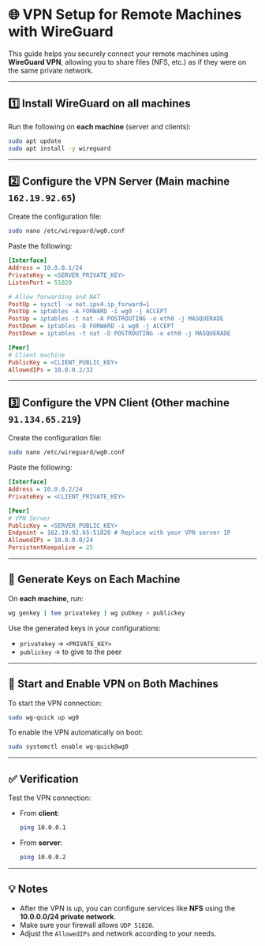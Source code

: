# 🌐 VPN Setup for Remote Machines with WireGuard

This guide helps you securely connect your remote machines using **WireGuard VPN**, allowing you to share files (NFS, etc.) as if they were on the same private network.

---

## 1️⃣ Install WireGuard on all machines

Run the following on **each machine** (server and clients):

```bash
sudo apt update
sudo apt install -y wireguard
```

---

## 2️⃣ Configure the VPN Server (Main machine `162.19.92.65`)

Create the configuration file:

```bash
sudo nano /etc/wireguard/wg0.conf
```

Paste the following:

```ini
[Interface]
Address = 10.0.0.1/24
PrivateKey = <SERVER_PRIVATE_KEY>
ListenPort = 51820

# Allow forwarding and NAT
PostUp = sysctl -w net.ipv4.ip_forward=1
PostUp = iptables -A FORWARD -i wg0 -j ACCEPT
PostUp = iptables -t nat -A POSTROUTING -o eth0 -j MASQUERADE
PostDown = iptables -D FORWARD -i wg0 -j ACCEPT
PostDown = iptables -t nat -D POSTROUTING -o eth0 -j MASQUERADE

[Peer]
# Client machine
PublicKey = <CLIENT_PUBLIC_KEY>
AllowedIPs = 10.0.0.2/32
```

---

## 3️⃣ Configure the VPN Client (Other machine `91.134.65.219`)

Create the configuration file:

```bash
sudo nano /etc/wireguard/wg0.conf
```

Paste the following:

```ini
[Interface]
Address = 10.0.0.2/24
PrivateKey = <CLIENT_PRIVATE_KEY>

[Peer]
# VPN Server
PublicKey = <SERVER_PUBLIC_KEY>
Endpoint = 162.19.92.65:51820 # Replace with your VPN server IP
AllowedIPs = 10.0.0.0/24
PersistentKeepalive = 25
```

---

## 🔑 Generate Keys on Each Machine

On **each machine**, run:

```bash
wg genkey | tee privatekey | wg pubkey > publickey
```

Use the generated keys in your configurations:
- `privatekey` → `<PRIVATE_KEY>`
- `publickey` → to give to the peer

---

## 🚀 Start and Enable VPN on Both Machines

To start the VPN connection:
```bash
sudo wg-quick up wg0
```

To enable the VPN automatically on boot:
```bash
sudo systemctl enable wg-quick@wg0
```

---

## ✅ Verification

Test the VPN connection:
- From **client**:
  ```bash
  ping 10.0.0.1
  ```
- From **server**:
  ```bash
  ping 10.0.0.2
  ```

---

## 💡 Notes

- After the VPN is up, you can configure services like **NFS** using the **10.0.0.0/24 private network**.
- Make sure your firewall allows `UDP 51820`.
- Adjust the `AllowedIPs` and network according to your needs.